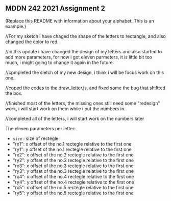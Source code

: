 ## MDDN 242 2021 Assignment 2

(Replace this README with information about your alphabet. This is an example.)

//For my sketch i have chaged the shape of the letters to rectangle, and also changed the color to red.

//in this update i have changed the design of my letters and also started to add more parameters, for now i got eleven parmeters, it is little bit too much, i might going to change it again in the future.

//cpmpleted the sletch of my new design, i think i will be focus work on this one.

//coped the codes to the draw_letter.js, and fixed some the bug that shiftted the box.

//finished most of the letters, the missing ones still need some "redesign" work, i will start work on them while i put the numbers in.

//completed all of the letters, i will start work on the numbers later

The eleven parameters per letter:
  * `size` : size of rectegle
  * "rx1": x offset of the no.1 rectegle relative to the first one
  * "ry1": y offset of the no.1 rectegle relative to the first one
  * "rx2": x offset of the no.2 rectegle relative to the first one
  * "ry2": y offset of the no.2 rectegle relative to the first one
  * "rx3": x offset of the no.3 rectegle relative to the first one
  * "ry3": y offset of the no.3 rectegle relative to the first one
  * "rx4": x offset of the no.4 rectegle relative to the first one
  * "ry4": y offset of the no.4 rectegle relative to the first one
  * "rx5": x offset of the no.5 rectegle relative to the first one
  * "ry5": y offset of the no.5 rectegle relative to the first one
